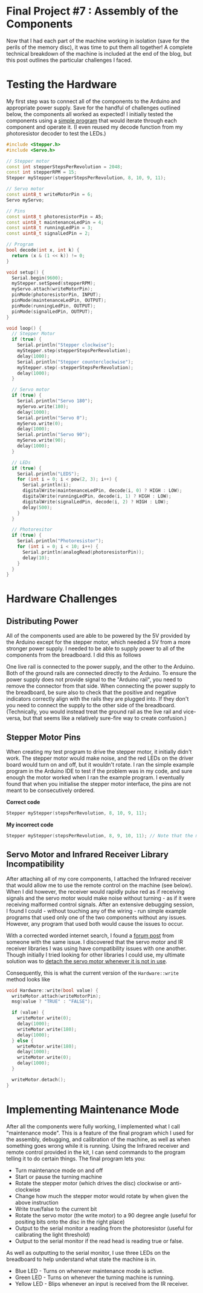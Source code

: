 # Final Project #7 : Assembly of the Components

Now that I had each part of the machine working in isolation (save for the perils of the memory disc), it was time to put them all together! A complete technical breakdown of the machine is included at the end of the blog, but this post outlines the particular challenges I faced.

# Testing the Hardware
My first step was to connect all of the components to the Arduino and appropriate power supply. Save for the handful of challenges outlined below, the components all worked as expected! I initially tested the components using a [simple program](https://github.com/JoshIsAStudent/physical-computing/blob/main/final-project/hardware-test/hardware-test.ino) that would iterate through each component and operate it. (I even reused my decode function from my photoresistor decoder to test the LEDs.)

```cpp
#include <Stepper.h>
#include <Servo.h>

// Stepper motor
const int stepperStepsPerRevolution = 2048;
const int stepperRPM = 15;
Stepper myStepper(stepperStepsPerRevolution, 8, 10, 9, 11);

// Servo motor
const uint8_t writeMotorPin = 6;
Servo myServo;

// Pins
const uint8_t photoresistorPin = A5;
const uint8_t maintenanceLedPin = 4;
const uint8_t runningLedPin = 3;
const uint8_t signalLedPin = 2;

// Program
bool decode(int x, int k) {
  return (x & (1 << k)) != 0;
}

void setup() {
  Serial.begin(9600);
  myStepper.setSpeed(stepperRPM);
  myServo.attach(writeMotorPin);
  pinMode(photoresistorPin, INPUT);
  pinMode(maintenanceLedPin, OUTPUT);
  pinMode(runningLedPin, OUTPUT);
  pinMode(signalLedPin, OUTPUT);
}

void loop() {
  // Stepper Motor
  if (true) {
    Serial.println("Stepper clockwise");
    myStepper.step(stepperStepsPerRevolution);
    delay(1000);
    Serial.println("Stepper counterclockwise");
    myStepper.step(-stepperStepsPerRevolution);
    delay(1000);
  }

  // Servo motor
  if (true) {
    Serial.println("Servo 180");
    myServo.write(180);
    delay(1000);
    Serial.println("Servo 0");
    myServo.write(0);
    delay(1000);
    Serial.println("Servo 90");
    myServo.write(90);
    delay(1000);
  }

  // LEDs
  if (true) {
    Serial.println("LEDS");
    for (int i = 0; i < pow(2, 3); i++) {
      Serial.println(i);
      digitalWrite(maintenanceLedPin, decode(i, 0) ? HIGH : LOW);
      digitalWrite(runningLedPin, decode(i, 1) ? HIGH : LOW);
      digitalWrite(signalLedPin, decode(i, 2) ? HIGH : LOW);
      delay(500);
    }
  }

  // Photoresitor
  if (true) {
    Serial.println("Photoresistor");
    for (int i = 0; i < 10; i++) {
      Serial.println(analogRead(photoresistorPin));
      delay(10);
    }
  }
}
```

# Hardware Challenges

## Distributing Power
All of the components used are able to be powered by the 5V provided by the Arduino except for the stepper motor, which needed a 5V from a more stronger power supply. I needed to be able to supply power to all of the components from the breadboard. I did this as follows

One live rail is connected to the power supply, and the other to the Arduino. Both of the ground rails are connected directly to the Arduino. To ensure the power supply does not provide signal to the "Arduino rail", you need to remove the connector from that side. When connecting the power supply to the breadboard, be sure also to check that the positive and negative indicators correctly align with the rails they are plugged into. If they don't you need to connect the supply to the other side of the breadboard. (Technically, you would instead treat the ground rail as the live rail and vice-versa, but that seems like a relatively sure-fire way to create confusion.)

## Stepper Motor Pins
When creating my test program to drive the stepper motor, it initially didn't work. The stepper motor would make noise, and the red LEDs on the driver board would turn on and off, but it wouldn't rotate. I ran the simple example program in the Arduino IDE to test if the problem was in my code, and sure enough the motor worked when I ran the example program. I eventually found that when you initialise the stepper motor interface, the pins are not meant to be consecutively ordered.

**Correct code**

```cpp
Stepper myStepper(stepsPerRevolution, 8, 10, 9, 11);
```

**My incorrect code**

```cpp
Stepper myStepper(stepsPerRevolution, 8, 9, 10, 11); // Note that the middle two pins are wrong
```

## Servo Motor and Infrared Receiver Library Incompatibility
After attaching all of my core components, I attached the Infrared receiver that would allow me to use the remote control on the machine (see below). When I did however, the receiver would rapidly pulse red as if receiving signals and the servo motor would make noise without turning - as if it were receiving malformed control signals. After an extensive debugging session, I found I could - without touching any of the wiring - run simple example programs that used only one of the two components without any issues. However, any program that used both would cause the issues to occur.

With a corrected worded internet search, I found a [forum post](https://forum.arduino.cc/t/irreceiver-library-servo-strange-behaviour/536118) from someone with the same issue. I discovered that the servo motor and IR receiver libraries I was using have compatibility issues with one another. Though initially I tried looking for other libraries I could use, my ultimate solution was to [detach the servo motor whenever it is not in use](https://forum.arduino.cc/t/servo-twitch-with-irremote-library/129288/3).

Consequently, this is what the current version of the `Hardware::write` method looks like
```cpp
void Hardware::write(bool value) {
  writeMotor.attach(writeMotorPin);
  msg(value ? "TRUE" : "FALSE");

  if (value) {
    writeMotor.write(0);
    delay(1000);
    writeMotor.write(180);
    delay(1000);
  } else {
    writeMotor.write(180);
    delay(1000);
    writeMotor.write(0);
    delay(1000);
  }

  writeMotor.detach();
}
```

# Implementing Maintenance Mode
After all the components were fully working, I implemented what I call "maintenance mode". This is a feature of the final program which I used for the assembly, debugging, and calibration of the machine, as well as when something goes wrong while it is running. Using the Infrared receiver and remote control provided in the kit, I can send commands to the program telling it to do certain things. The final program lets you:

* Turn maintenance mode on and off
* Start or pause the turning machine
* Rotate the stepper motor (which drives the disc) clockwise or anti-clockwise
* Change how much the stepper motor would rotate by when given the above instruction
* Write true/false to the current bit
* Rotate the servo motor (the write motor) to a 90 degree angle (useful for positing bits onto the disc in the right place)
* Output to the serial monitor a reading from the photoresistor (useful for calibrating the light threshold)
* Output to the serial monitor if the read head is reading true or false.

As well as outputting to the serial monitor, I use three LEDs on the breadboard to help understand what state the machine is in.
* Blue LED - Turns on whenever maintenance mode is active.
* Green LED - Turns on whenever the turning machine is running.
* Yellow LED - Blips whenever an input is received from the IR receiver.
